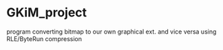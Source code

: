 # GKiM_project
program converting bitmap to our own graphical ext. and vice versa using RLE/ByteRun compression
